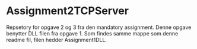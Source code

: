 # Assignment2TCPServer
Repsetory for opgave 2 og 3 fra den mandatory assignment. 
Denne opgave benytter DLL filen fra opgave 1. Som findes samme mappe som denne readme fil, filen hedder Assignment1DLL. 
